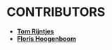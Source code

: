 # CONTRIBUTORS
* **[Tom Rijntjes](https://github.com/tomrijntjes)**
* **[Floris Hoogenboom](https://github.com/FlorisHoogenboom)**